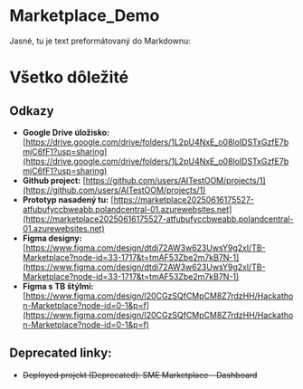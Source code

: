 # Marketplace_Demo

Jasné, tu je text preformátovaný do Markdownu:

# Všetko dôležité

## Odkazy

*   **Google Drive úložisko:** [https://drive.google.com/drive/folders/1L2pU4NxE_o08loIDSTxGzfE7bmjC6fF1?usp=sharing](https://drive.google.com/drive/folders/1L2pU4NxE_o08loIDSTxGzfE7bmjC6fF1?usp=sharing)
*   **Github project:** [https://github.com/users/AITestOOM/projects/1](https://github.com/users/AITestOOM/projects/1)
*   **Prototyp nasadený tu:** [https://marketplace20250616175527-atfubufyccbweabb.polandcentral-01.azurewebsites.net](https://marketplace20250616175527-atfubufyccbweabb.polandcentral-01.azurewebsites.net)
*   **Figma designy:** [https://www.figma.com/design/dtdi72AW3w623UwsY9g2xl/TB-Marketplace?node-id=33-1717&t=tmAF53Zbe2m7kB7N-1](https://www.figma.com/design/dtdi72AW3w623UwsY9g2xl/TB-Marketplace?node-id=33-1717&t=tmAF53Zbe2m7kB7N-1)
*   **Figma s TB štýlmi:** [https://www.figma.com/design/I20CGzSQfCMpCM8Z7rdzHH/Hackathon-Marketplace?node-id=0-1&p=f](https://www.figma.com/design/I20CGzSQfCMpCM8Z7rdzHH/Hackathon-Marketplace?node-id=0-1&p=f)

## Deprecated linky:

*   ~~Deployed projekt (Deprecated): SME Marketplace - Dashboard~~
